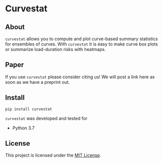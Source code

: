 # Curvestat
## About

`curvestat` allows you to compute and plot curve-based summary statistics for ensembles of curves. With `curvestat` it is easy to make curve box plots or summarize load-duration risks with heatmaps.


## Paper

If you use `curvestat` please consider citing us! We will post a link here as soon as we have a preprint out.

## Install

    pip install curvestat

`curvestat` was developed and tested for 

* Python 3.7

## License

This project is licensed under the [MIT License](https://github.com/jonassjuul/curvestat/blob/master/LICENSE).

